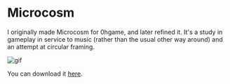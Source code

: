 # Microcosm
I originally made Microcosm for 0hgame, and later refined it. It's a study in gameplay in service to music (rather than the usual other way around) and an attempt at circular framing.

![gif](http://i.imgur.com/9EbXG6k.gif)

You can download it [here](https://samloeschen.itch.io/microcosm).
